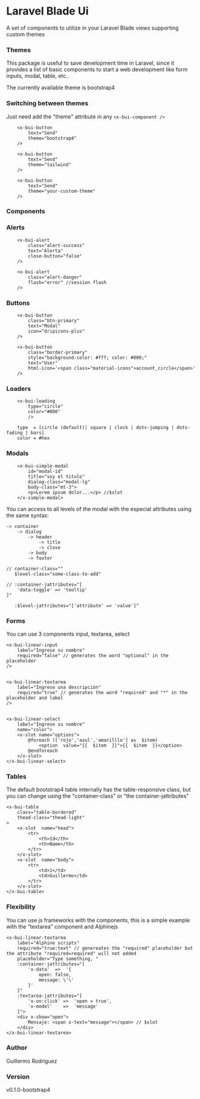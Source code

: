 # Laravel Blade Ui

A set of components to utilize in your Laravel Blade views supporting custom themes

### Themes

This package is useful to save development time in Laravel, since it provides a list of basic components to start a web development like form inputs, modal, table, etc..

The currently available theme is bootstrap4

### Switching between themes
Just need add the "theme" attribute in any `<x-bui-component />`
```
	<x-bui-button
		text="Send"
		theme="bootstrap4"
	/>	
	
	<x-bui-button
		text="Send"
		theme="tailwind"
	/>	
	
	<x-bui-button
		text="Send"
		theme="your-custom-theme"
	/>	
```
### Components

### Alerts

```
	<x-bui-alert
		class="alert-success"
		text="Alerta"
		close-button="false"
	/>		
	
	<x-bui-alert
		class="alert-danger"
		flash="error" //session flash
	/>
```

### Buttons

```
	<x-bui-button
		class="btn-primary"
		text="Modal"
		icon="dripicons-plus"
	/>
	
	<x-bui-button
		class="border-primary"
		style="background-color: #fff; color: #000;"
		text="User"
		html-icon='<span class="material-icons">account_circle</span>'
	/>
```

### Loaders
```
	<x-bui-loading 
		type="circle" 
		color="#000"
		/>
	
	type  = [circle (default)| square | clock | dots-jumping | dots-fading | bars]
	color = #hex
```

### Modals

```
	<x-bui-simple-modal
		id="modal-id"
		title="soy el titulo"
		dialog-class="modal-lg"
		body-class="mt-3">
		<p>Lorem ipsum dolor...</p> //$slot
	</x-simple-modal>
```    

You can access to all levels of the modal with the especial attributes using the same syntax:

	-> container  
		-> dialog 
			-> header
				-> title 
				-> close				
			-> body 
			-> footer

	// container-class=""
	   $level-class="some-class-to-add"   

	// :container-jattributes="[
		'data-toggle' => 'tooltip'
	]"
	
       :$level-jattributes="['attribute' => 'value']"
    

### Forms
You can use 3 components input,  textarea, select

```
<x-bui-linear-input
	label="Ingrese su nombre"
	required="false" // generates the word "optional" in the placeholder
/>


<x-bui-linear-textarea
	label="Ingrese una descripción"
	required="true" // generates the word "required" and "*" in the placeholder and label
/>


<x-bui-linear-select 
	label="Ingrese su nombre" 
	name="color">
	<x-slot name="options">
		@foreach (['rojo','azul','amarilllo'] as  $item)
			<option  value="{{  $item  }}">{{  $item  }}</option>
		@endforeach
	</x-slot>
</x-bui-linear-select>
```

### Tables
The default bootstrap4 table internally has the table-responsive class, but you can change using the "container-class" or "the container-jattributes"

```
<x-bui-table  
	class="table-bordered"
	thead-class="thead-light"
>	
	<x-slot  name="head">
		<tr>
			<th>Id</th>
			<th>Name</th>
		</tr>
	</x-slot>
	<x-slot  name="body">
		<tr>
			<td>1</td>
			<td>Guillermo</td>
		</tr>
	</x-slot>
</x-bui-table>
```

### Flexibility

You can use js frameworks with the components, this is a simple example with the "textarea" component and Alphinejs
```
<x-bui-linear-textarea
	label="Alphine scripts"
	required="true:text" // genereates the "required" placeholder but the attribute "required=required" will not added
	placeholder="Type something, "
	:container-jattributes="[
		'x-data'  =>  '{
			open: false,
			message: \'\'
		}'
	]"
	:textarea-jattributes="[
		'x-on:click' =>  'open = true',
		'x-model'    =>  'message'
	]">
	<div x-show="open">
		Mensaje: <span x-text="message"></span> // $slot
	</div>
</x-bui-linear-textarea>
```

### Author 

Guillermo Rodriguez

### Version 

v0.1.0-bootstrap4